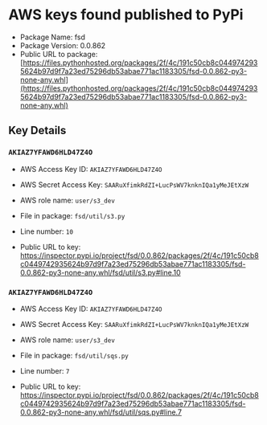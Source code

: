 # AWS keys found published to PyPi

* Package Name: fsd
* Package Version: 0.0.862
* Public URL to package: [https://files.pythonhosted.org/packages/2f/4c/191c50cb8c0449742935624b97d9f7a23ed75296db53abae771ac1183305/fsd-0.0.862-py3-none-any.whl](https://files.pythonhosted.org/packages/2f/4c/191c50cb8c0449742935624b97d9f7a23ed75296db53abae771ac1183305/fsd-0.0.862-py3-none-any.whl)

## Key Details

### `AKIAZ7YFAWD6HLD47Z4O`

* AWS Access Key ID: `AKIAZ7YFAWD6HLD47Z4O`
* AWS Secret Access Key: `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` 
* AWS role name: `user/s3_dev`
* File in package: `fsd/util/s3.py`
* Line number: `10`

* Public URL to key: https://inspector.pypi.io/project/fsd/0.0.862/packages/2f/4c/191c50cb8c0449742935624b97d9f7a23ed75296db53abae771ac1183305/fsd-0.0.862-py3-none-any.whl/fsd/util/s3.py#line.10



### `AKIAZ7YFAWD6HLD47Z4O`

* AWS Access Key ID: `AKIAZ7YFAWD6HLD47Z4O`
* AWS Secret Access Key: `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` 
* AWS role name: `user/s3_dev`
* File in package: `fsd/util/sqs.py`
* Line number: `7`

* Public URL to key: https://inspector.pypi.io/project/fsd/0.0.862/packages/2f/4c/191c50cb8c0449742935624b97d9f7a23ed75296db53abae771ac1183305/fsd-0.0.862-py3-none-any.whl/fsd/util/sqs.py#line.7



